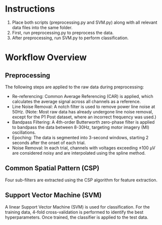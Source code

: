# Instructions
1. Place both scripts (preprocessing.py and SVM.py) along with all relevant data files into the same folder.
2. First, run preprocessing.py to preprocess the data.
3. After preprocessing, run SVM.py to perform classification.

# Workflow Overview
## Preprocessing
The following steps are applied to the raw data during preprocessing:

+ Re-referencing: Common Average Referencing (CAR) is applied, which calculates the average signal across all channels as a reference.
+ Line Noise Removal: A notch filter is used to remove power line noise at 50Hz. (Note: Most raw data has already undergone line noise removal, except for the P1 Post dataset, where an incorrect frequency was used.)
+ Bandpass Filtering: A 4th-order Butterworth zero-phase filter is applied to bandpass the data between 8-30Hz, targeting motor imagery (MI) oscillations.
+ Epoching: The data is segmented into 3-second windows, starting 2 seconds after the onset of each trial.
+ Noise Removal: In each trial, channels with voltages exceeding ±100 μV are considered noisy and are interpolated using the spline method.

## Common Spatial Pattern (CSP)
Four sub-filters are extracted using the CSP algorithm for feature extraction.

## Support Vector Machine (SVM)
A linear Support Vector Machine (SVM) is used for classification. For the training data, 4-fold cross-validation is performed to identify the best hyperparameters. Once trained, the classifier is applied to the test data.